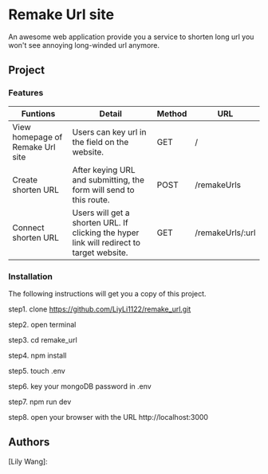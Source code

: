 # Remake Url site
An awesome web application provide you a service to shorten long url you won't see annoying long-winded url anymore.

## Project 
### Features

|Funtions|Detail|Method|URL|
|---|---|---|---|
|  View homepage of Remake Url site | Users can key url in the field on the website. |  GET | / |
|  Create shorten URL | After keying URL and submitting, the form will send to this route. |  POST | /remakeUrls  |
|  Connect shorten URL | Users will get a shorten URL. If clicking the hyper link will redirect to target website.|  GET |/remakeUrls/:url  |

### Installation
The following instructions will get you a copy of this project.

step1. clone https://github.com/LiyLi1122/remake_url.git

step2. open terminal

step3. cd remake_url

step4. npm install

step5. touch .env

step6. key your mongoDB password in .env

step7. npm run dev

step8. open your browser with the URL http://localhost:3000

## Authors
[Lily Wang]: 

